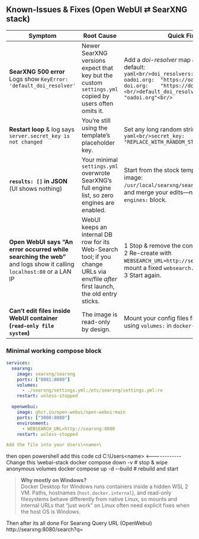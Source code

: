 ## Known-Issues & Fixes  (Open WebUI ⇄ SearXNG stack)

| Symptom | Root Cause | Quick Fix |
|---------|------------|-----------|
| **SearXNG 500 error**<br/>Logs show `KeyError: 'default_doi_resolver'` | Newer SearXNG versions expect that key but the custom `settings.yml` copied by users often omits it. | Add a *doi-resolver* map **and** pick one as default:  <br/>```yaml<br/>doi_resolvers:<br/>  oadoi.org:  "https://oadoi.org/"<br/>  doi.org:    "https://doi.org/"<br/>default_doi_resolver: "oadoi.org"<br/>``` |
| **Restart loop** & log says `server.secret_key is not changed` | You’re still using the template’s placeholder key. | Set any long random string:<br/>```yaml<br/>secret_key: "REPLACE_WITH_RANDOM_STRING"<br/>``` |
| **`results: []` in JSON** (UI shows nothing) | Your minimal `settings.yml` overwrote SearXNG’s full engine list, so zero engines are enabled. | Start from the stock template (inside the image: `/usr/local/searxng/searx/settings.yml`) and merge your edits—never delete the `engines:` block. |
| **Open WebUI says “An error occurred while searching the web”** and logs show it calling `localhost:80` or a LAN IP | WebUI keeps an internal DB row for its Web-Search tool; if you change URLs via env/file *after* first launch, the old entry sticks. | 1 Stop & remove the container.<br/>2 Re-create with<br/>`WEBSEARCH_URL=http://searxng:8080` **or** mount a fixed `websearch.json`.<br/>3 Start again. |
| **Can’t edit files inside WebUI container (`read-only file system`)** | The image is read-only by design. | Mount your config files from the host using `volumes:` in `docker-compose.yml`. |

### Minimal working compose block

```yaml
services:
  searxng:
    image: searxng/searxng
    ports: ["8081:8080"]
    volumes:
      - ./searxng/settings.yml:/etc/searxng/settings.yml:ro
    restart: unless-stopped

  openwebui:
    image: ghcr.io/open-webui/open-webui:main
    ports: ["3000:8080"]
    environment:
      - WEBSEARCH_URL=http://searxng:8080
    restart: unless-stopped

Add the file into your Users\<name>\
```
then open powershell
add this code
cd C:\Users\<name> <------------ Change this \webai-stack
docker compose down -v               # stop & wipe anonymous volumes
docker compose up -d --build         # rebuild and start


> **Why mostly on Windows?**  
> Docker Desktop for Windows runs containers inside a hidden WSL 2 VM.  Paths, hostnames (`host.docker.internal`), and read-only filesystems behave differently from native Linux, so mounts and internal URLs that “just work” on Linux often need explicit fixes when the host OS is Windows.

Then after its all done
For Searxng Query URL (OpenWebui)
http://searxng:8080/search?q=<query>
